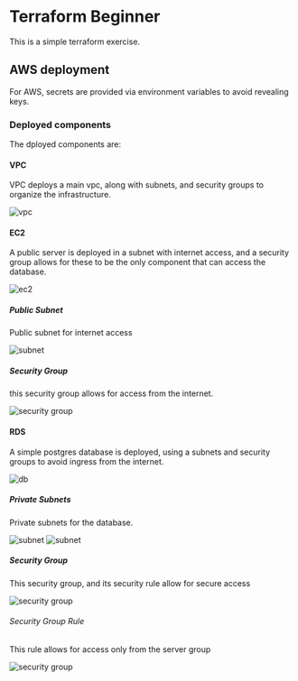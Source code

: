 # Terraform Beginner

This is a simple terraform exercise.

## AWS deployment

For AWS, secrets are provided via environment variables to avoid revealing keys.

### Deployed components

The dployed components are:

#### VPC
VPC deploys a main vpc, along with subnets, and security groups to organize the infrastructure.

![vpc](./media/vpc.png "VPC")

#### EC2
A public server is deployed in a subnet with internet access, and a security group allows for these to be the only component that can access the database.

![ec2](./media/ec2.png "EC2")

##### Public Subnet
Public subnet for internet access

![subnet](./media/public_subnet.png "subnet")

##### Security Group
this security group allows for access from the internet.

![security group](./media/server_group.png "security group")


#### RDS
A simple postgres database is deployed, using a subnets and security groups to avoid ingress from the internet.

![db](./media/db.png "DB")

##### Private Subnets
Private subnets for the database.

![subnet](./media/subnet_0.png "subnet")
![subnet](./media/Subnet_1.png "subnet")

##### Security Group
This security group, and its security rule allow for secure access

![security group](./media/db_group.png "security group")

###### Security Group Rule
This rule allows for access only from the server group

![security group](./media/inbound_rule.png "security group")
